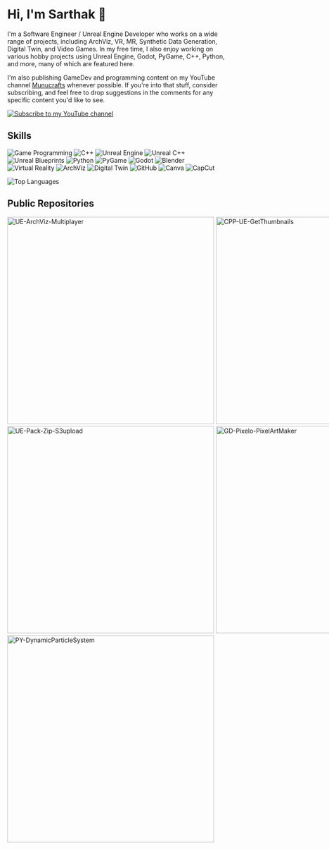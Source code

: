 # Hi, I'm Sarthak 👋

I'm a Software Engineer / Unreal Engine Developer who works on a wide range of projects, including ArchViz, VR, MR, Synthetic Data Generation, Digital Twin, and Video Games. In my free time, I also enjoy working on various hobby projects using Unreal Engine, Godot, PyGame, C++, Python, and more, many of which are featured here.

I'm also publishing GameDev and programming content on my YouTube channel [Munucrafts](https://www.youtube.com/@munucrafts) whenever possible. If you're into that stuff, consider subscribing, and feel free to drop suggestions in the comments for any specific content you'd like to see. 
<p align="left">
    <a href="https://www.youtube.com/@munucrafts" target="_blank">
        <img alt="Subscribe to my YouTube channel" title="Subscribe to my YouTube channel" 
        src="https://custom-icon-badges.demolab.com/badge/Subscribe-white?style=for-the-badge&logo=youtube&logoColor=white"/>
    </a>
</p>

## Skills

![Game Programming](https://img.shields.io/badge/Game%20Programming-FF5733?style=for-the-badge&logo=unity&logoColor=white)
![C++](https://img.shields.io/badge/C++-00599C?style=for-the-badge&logo=cplusplus&logoColor=white)
![Unreal Engine](https://img.shields.io/badge/Unreal%20Engine-0076CC?style=for-the-badge&logo=unreal-engine&logoColor=white)
![Unreal C++](https://img.shields.io/badge/Unreal%20C++-00599C?style=for-the-badge&logo=cplusplus&logoColor=white)
![Unreal Blueprints](https://img.shields.io/badge/Unreal%20Blueprints-1E90FF?style=for-the-badge&logo=unreal-engine&logoColor=white)
![Python](https://img.shields.io/badge/Python-3776AB?style=for-the-badge&logo=python&logoColor=white)
![PyGame](https://img.shields.io/badge/PyGame-00C300?style=for-the-badge&logo=python&logoColor=white)
![Godot](https://img.shields.io/badge/Godot-478CBF?style=for-the-badge&logo=godot-engine&logoColor=white)
![Blender](https://img.shields.io/badge/Blender-1A75FF?style=for-the-badge&logo=blender&logoColor=white)
![Virtual Reality](https://img.shields.io/badge/Virtual%20Reality-0A66C2?style=for-the-badge&logo=oculus&logoColor=white)
![ArchViz](https://img.shields.io/badge/ArchViz-FF8C00?style=for-the-badge&logo=autodesk&logoColor=white)
![Digital Twin](https://img.shields.io/badge/Digital%20Twin-3CB371?style=for-the-badge&logo=digitalocean&logoColor=white)
![GitHub](https://img.shields.io/badge/GitHub-181717?style=for-the-badge&logo=github&logoColor=white)
![Canva](https://img.shields.io/badge/Canva-FF5C8D?style=for-the-badge&logo=canva&logoColor=white)
![CapCut](https://img.shields.io/badge/CapCut-1A75FF?style=for-the-badge&logo=ByteDance&logoColor=white)

![Top Languages](https://github-readme-stats.vercel.app/api/top-langs/?username=munucrafts&layout=compact&theme=dark&hide=html,CSS&card_width=1000)

## Public Repositories

<div style="display: grid; grid-template-columns: repeat(3, 1fr); gap: 5px;">
  <a href="https://github.com/munucrafts/UE-ArchViz-Multiplayer" style="display: block; max-width: 1000px;">
    <img src="https://github-readme-stats.vercel.app/api/pin/?username=munucrafts&repo=UE-ArchViz-Multiplayer&theme=dark" alt="UE-ArchViz-Multiplayer" style="width: 470px;" />
  </a>
  <a href="https://github.com/munucrafts/CPP-UE-GetThumbnails" style="display: block; max-width: 1000px;">
    <img src="https://github-readme-stats.vercel.app/api/pin/?username=munucrafts&repo=CPP-UE-GetThumbnails&theme=dark" alt="CPP-UE-GetThumbnails" style="width: 470px;" />
  </a>
  <a href="https://github.com/munucrafts/CPP-UE-Hoverboard" style="display: block; max-width: 1000px;">
    <img src="https://github-readme-stats.vercel.app/api/pin/?username=munucrafts&repo=CPP-UE-Hoverboard&theme=dark" alt="CPP-UE-Hoverboard" style="width: 470px;" />
  </a>
  <a href="https://github.com/munucrafts/UE-Pack-Zip-S3upload" style="display: block; max-width: 1000px;">
    <img src="https://github-readme-stats.vercel.app/api/pin/?username=munucrafts&repo=UE-Pack-Zip-S3upload&theme=dark" alt="UE-Pack-Zip-S3upload" style="width: 470px;" />
  </a>
  <a href="https://github.com/munucrafts/GD-Pixelo-PixelArtMaker" style="display: block; max-width: 1000px;">
    <img src="https://github-readme-stats.vercel.app/api/pin/?username=munucrafts&repo=GD-Pixelo-PixelArtMaker&theme=dark" alt="GD-Pixelo-PixelArtMaker" style="width: 470px;" />
  </a>
  <a href="https://github.com/munucrafts/PY-DesktopPet-Ducky" style="display: block; max-width: 1000px;">
    <img src="https://github-readme-stats.vercel.app/api/pin/?username=munucrafts&repo=PY-DesktopPet-Ducky&theme=dark" alt="PY-DesktopPet-Ducky" style="width: 470px;" />
  </a>
  <a href="https://github.com/munucrafts/PY-DynamicParticleSystem" style="display: block; max-width: 1000px;">
    <img src="https://github-readme-stats.vercel.app/api/pin/?username=munucrafts&repo=PY-DynamicParticleSystem&theme=dark" alt="PY-DynamicParticleSystem" style="width: 470px;" />
  </a>
</div>
